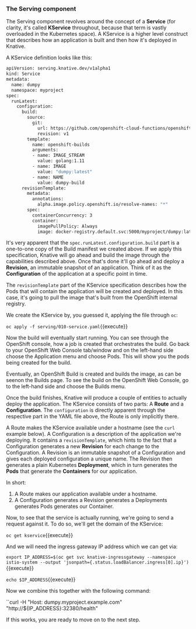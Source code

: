 ### The Serving component

The Serving component revolves around the concept of a **Service** (for clarity, it's called **KService**
throughout, because that term is vastly overloaded in the Kubernetes space). A KService is a higher level
construct that describes how an application is built and then how it's deployed in Knative.

A KService definition looks like this:

```sh
apiVersion: serving.knative.dev/v1alpha1
kind: Service
metadata:
  name: dumpy
  namespace: myproject
spec:
  runLatest:
    configuration:
      build:
        source:
          git:
            url: https://github.com/openshift-cloud-functions/openshift-knative-application
            revision: v1
        template:
          name: openshift-builds
          arguments:
          - name: IMAGE_STREAM
            value: golang:1.11
          - name: IMAGE
            value: "dumpy:latest"
          - name: NAME
            value: dumpy-build
      revisionTemplate:
        metadata:
          annotations:
            alpha.image.policy.openshift.io/resolve-names: "*"
        spec:
          containerConcurrency: 3
          container:
            imagePullPolicy: Always
            image: docker-registry.default.svc:5000/myproject/dumpy:latest
```

It's very apparent that the `spec.runLatest.configuration.build` part is a one-to-one copy of the Build
manifest we created above. If we apply this specification, Knative will go ahead and build the image
through the capabilities described above. Once that's done it'll go ahead and deploy a **Revision**,
an immutable snapshot of an application. Think of it as the **Configuration** of the application at a
specific point in time.

The `revisionTemplate` part of the KService specification describes how the Pods that will contain the
application will be created and deployed. In this case, it's going to pull the image that's built
from the OpenShift internal registry.

We create the KService by, you guessed it, applying the file through `oc`:

``oc apply -f serving/010-service.yaml``{{execute}}

Now the build will eventually start running. You can see through the OpenShift console, how a job is created
that orchestrates the build.  Go back to your OpenShift Web Console tab/window and on the left-hand side choose the
Application menu and choose Pods.  This will show you the pods being created for the build.

Eventually, an OpenShift Build is created and builds the image, as can be seenon the Builds page.  To see the build
on the OpenShift Web Console, go to the left-hand side and choose the Builds menu.

Once the build finishes, Knative will produce a couple of entities to actually deploy the application.
The KService consists of two parts: A **Route** and a **Configuration**. The `configuration` is directly apparent
through the respective part in the YAML file above, the Route is only implicitly there.

A Route makes the KService available under a hostname (see the `curl` example below). A Configuration is a description
of the application we're deploying. It contains a `revisionTemplate`, which hints to the fact that a Configuration
generates a new **Revision** for each change to the Configuration. A Revision is an immutable snapshot of a
Configuration and gives each deployed configuration a unique name. The Revision then generates a plain Kubernetes
**Deployment**, which in turn generates the **Pods** that generate the **Containers** for our application.

In short:

1. A Route makes our application available under a hostname.
2. A Configuration generates a Revision generates a Deployments generates Pods generates our Container.

Now, to see that the service is actually running, we're going to send a request against it. To do so,
we'll get the domain of the KService:

``oc get kservice``{{execute}}

And we will need the ingress gateway IP address which we can get via:

``export IP_ADDRESS=$(oc get svc knative-ingressgateway --namespace istio-system --output 'jsonpath={.status.loadBalancer.ingress[0].ip}')``{{execute}}

``echo $IP_ADDRESS``{{execute}}

Now we combine this together with the following command:

``curl -H "Host: dumpy.myproject.example.com" "http://${IP_ADDRESS}:32380/health"

If this works, you are ready to move on to the next step.
